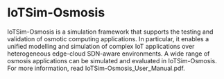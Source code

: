 # IoTSim-Osmosis

IoTSim-Osmosis is a simulation framework that supports the testing and validation of osmotic computing applications. In particular, it enables a unified modelling and simulation of complex IoT applications over heterogeneous edge-cloud SDN-aware environments. A wide range of osmosis applications can be simulated and evaluated in IoTSim-Osmosis. For more information, read IoTSim-Osmosis_User_Manual.pdf.
